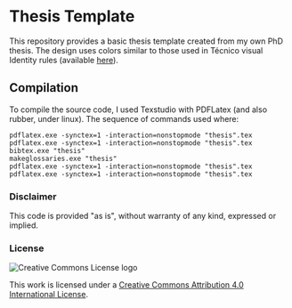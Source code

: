 # Thesis Template

This repository provides a basic thesis template created from my own PhD thesis. The design uses colors similar to those used in Técnico visual Identity rules (available [here](https://tecnico.ulisboa.pt/en/about-tecnico/institutional/logo-identity-standards)).

## Compilation

To compile the source code, I used Texstudio with PDFLatex (and also rubber, under linux). The sequence of commands used where:

	pdflatex.exe -synctex=1 -interaction=nonstopmode "thesis".tex
	pdflatex.exe -synctex=1 -interaction=nonstopmode "thesis".tex
	bibtex.exe "thesis"
	makeglossaries.exe "thesis"
	pdflatex.exe -synctex=1 -interaction=nonstopmode "thesis".tex
	pdflatex.exe -synctex=1 -interaction=nonstopmode "thesis".tex

### Disclaimer

This code is provided "as is", without warranty of any kind, expressed or implied. 

### License

![Creative Commons License logo](https://i.creativecommons.org/l/by/4.0/88x31.png)

This work is licensed under a [Creative Commons Attribution 4.0 International License](
http://creativecommons.org/licenses/by/4.0).
